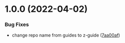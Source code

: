 # 1.0.0 (2022-04-02)


### Bug Fixes

* change repo name from guides to z-guide ([7aa00af](https://github.com/sentenz/z-guide/commit/7aa00affc04c3708eb84f92ef1a6442865c9deba))
